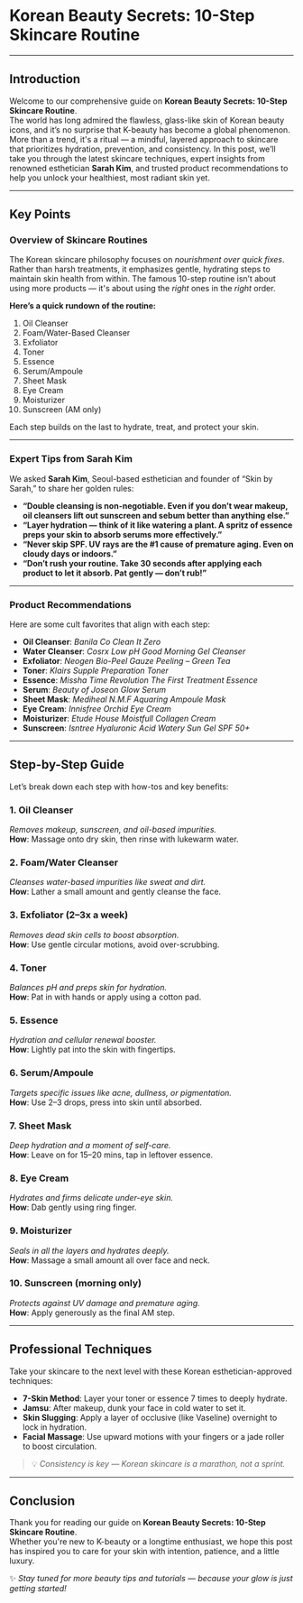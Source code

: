 # Korean Beauty Secrets: 10-Step Skincare Routine  

---

## Introduction

Welcome to our comprehensive guide on **Korean Beauty Secrets: 10-Step Skincare Routine**.  
The world has long admired the flawless, glass-like skin of Korean beauty icons, and it’s no surprise that K-beauty has become a global phenomenon. More than a trend, it's a ritual — a mindful, layered approach to skincare that prioritizes hydration, prevention, and consistency. In this post, we’ll take you through the latest skincare techniques, expert insights from renowned esthetician **Sarah Kim**, and trusted product recommendations to help you unlock your healthiest, most radiant skin yet.

---

## Key Points

### Overview of Skincare Routines

The Korean skincare philosophy focuses on *nourishment over quick fixes*. Rather than harsh treatments, it emphasizes gentle, hydrating steps to maintain skin health from within. The famous 10-step routine isn’t about using more products — it's about using the *right* ones in the *right* order.

**Here’s a quick rundown of the routine:**

1. Oil Cleanser  
2. Foam/Water-Based Cleanser  
3. Exfoliator  
4. Toner  
5. Essence  
6. Serum/Ampoule  
7. Sheet Mask  
8. Eye Cream  
9. Moisturizer  
10. Sunscreen (AM only)

Each step builds on the last to hydrate, treat, and protect your skin.

---

### Expert Tips from Sarah Kim

We asked **Sarah Kim**, Seoul-based esthetician and founder of “Skin by Sarah,” to share her golden rules:

- **“Double cleansing is non-negotiable. Even if you don’t wear makeup, oil cleansers lift out sunscreen and sebum better than anything else.”**
- **“Layer hydration — think of it like watering a plant. A spritz of essence preps your skin to absorb serums more effectively.”**
- **“Never skip SPF. UV rays are the #1 cause of premature aging. Even on cloudy days or indoors.”**
- **“Don’t rush your routine. Take 30 seconds after applying each product to let it absorb. Pat gently — don’t rub!”**

---

### Product Recommendations

Here are some cult favorites that align with each step:

- **Oil Cleanser**: *Banila Co Clean It Zero*  
- **Water Cleanser**: *Cosrx Low pH Good Morning Gel Cleanser*  
- **Exfoliator**: *Neogen Bio-Peel Gauze Peeling – Green Tea*  
- **Toner**: *Klairs Supple Preparation Toner*  
- **Essence**: *Missha Time Revolution The First Treatment Essence*  
- **Serum**: *Beauty of Joseon Glow Serum*  
- **Sheet Mask**: *Mediheal N.M.F Aquaring Ampoule Mask*  
- **Eye Cream**: *Innisfree Orchid Eye Cream*  
- **Moisturizer**: *Etude House Moistfull Collagen Cream*  
- **Sunscreen**: *Isntree Hyaluronic Acid Watery Sun Gel SPF 50+*

---

## Step-by-Step Guide

Let’s break down each step with how-tos and key benefits:

### 1. Oil Cleanser  
*Removes makeup, sunscreen, and oil-based impurities.*  
**How**: Massage onto dry skin, then rinse with lukewarm water.

### 2. Foam/Water Cleanser  
*Cleanses water-based impurities like sweat and dirt.*  
**How**: Lather a small amount and gently cleanse the face.

### 3. Exfoliator (2–3x a week)  
*Removes dead skin cells to boost absorption.*  
**How**: Use gentle circular motions, avoid over-scrubbing.

### 4. Toner  
*Balances pH and preps skin for hydration.*  
**How**: Pat in with hands or apply using a cotton pad.

### 5. Essence  
*Hydration and cellular renewal booster.*  
**How**: Lightly pat into the skin with fingertips.

### 6. Serum/Ampoule  
*Targets specific issues like acne, dullness, or pigmentation.*  
**How**: Use 2–3 drops, press into skin until absorbed.

### 7. Sheet Mask  
*Deep hydration and a moment of self-care.*  
**How**: Leave on for 15–20 mins, tap in leftover essence.

### 8. Eye Cream  
*Hydrates and firms delicate under-eye skin.*  
**How**: Dab gently using ring finger.

### 9. Moisturizer  
*Seals in all the layers and hydrates deeply.*  
**How**: Massage a small amount all over face and neck.

### 10. Sunscreen (morning only)  
*Protects against UV damage and premature aging.*  
**How**: Apply generously as the final AM step.

---

## Professional Techniques

Take your skincare to the next level with these Korean esthetician-approved techniques:

- **7-Skin Method**: Layer your toner or essence 7 times to deeply hydrate.  
- **Jamsu**: After makeup, dunk your face in cold water to set it.  
- **Skin Slugging**: Apply a layer of occlusive (like Vaseline) overnight to lock in hydration.  
- **Facial Massage**: Use upward motions with your fingers or a jade roller to boost circulation.

> 💡 *Consistency is key — Korean skincare is a marathon, not a sprint.*

---

## Conclusion

Thank you for reading our guide on **Korean Beauty Secrets: 10-Step Skincare Routine**.  
Whether you're new to K-beauty or a longtime enthusiast, we hope this post has inspired you to care for your skin with intention, patience, and a little luxury.

✨ *Stay tuned for more beauty tips and tutorials — because your glow is just getting started!*
